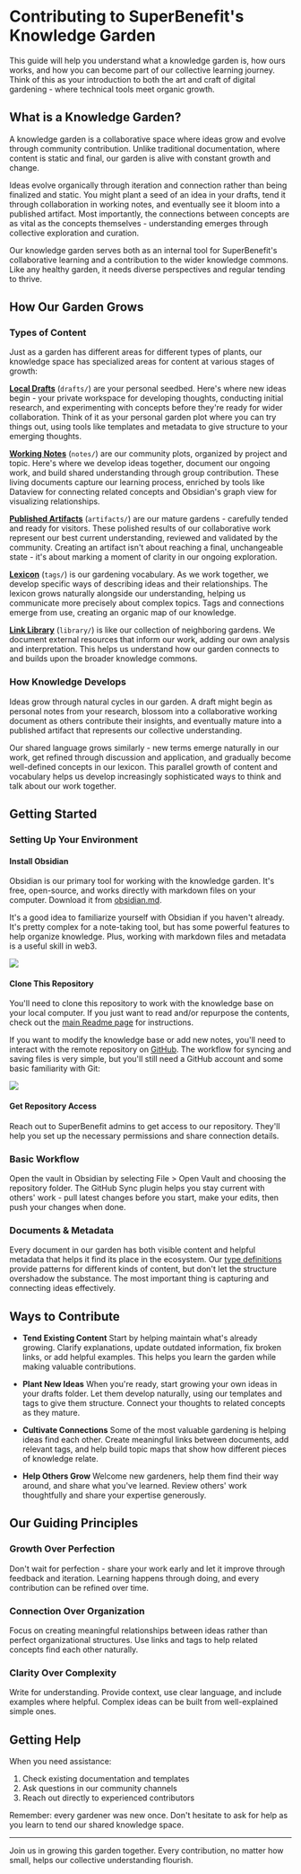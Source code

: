 # Contributing to SuperBenefit's Knowledge Garden

This guide will help you understand what a knowledge garden is, how ours works, and how you can become part of our collective learning journey. Think of this as your introduction to both the art and craft of digital gardening - where technical tools meet organic growth.

## What is a Knowledge Garden?

A knowledge garden is a collaborative space where ideas grow and evolve through community contribution. Unlike traditional documentation, where content is static and final, our garden is alive with constant growth and change.

Ideas evolve organically through iteration and connection rather than being finalized and static. You might plant a seed of an idea in your drafts, tend it through collaboration in working notes, and eventually see it bloom into a published artifact. Most importantly, the connections between concepts are as vital as the concepts themselves - understanding emerges through collective exploration and curation.

Our knowledge garden serves both as an internal tool for SuperBenefit's collaborative learning and a contribution to the wider knowledge commons. Like any healthy garden, it needs diverse perspectives and regular tending to thrive.

## How Our Garden Grows

### Types of Content

Just as a garden has different areas for different types of plants, our knowledge space has specialized areas for content at various stages of growth:

**[Local Drafts](drafts/drafts.md)** (`drafts/`) are your personal seedbed. Here's where new ideas begin - your private workspace for developing thoughts, conducting initial research, and experimenting with concepts before they're ready for wider collaboration. Think of it as your personal garden plot where you can try things out, using tools like templates and metadata to give structure to your emerging thoughts.

**[Working Notes](notes/notes.md)** (`notes/`) are our community plots, organized by project and topic. Here's where we develop ideas together, document our ongoing work, and build shared understanding through group contribution. These living documents capture our learning process, enriched by tools like Dataview for connecting related concepts and Obsidian's graph view for visualizing relationships.

**[Published Artifacts](artifacts/artifacts.md)** (`artifacts/`) are our mature gardens - carefully tended and ready for visitors. These polished results of our collaborative work represent our best current understanding, reviewed and validated by the community. Creating an artifact isn't about reaching a final, unchangeable state - it's about marking a moment of clarity in our ongoing exploration.

**[Lexicon](tags/tags.md)** (`tags/`) is our gardening vocabulary. As we work together, we develop specific ways of describing ideas and their relationships. The lexicon grows naturally alongside our understanding, helping us communicate more precisely about complex topics. Tags and connections emerge from use, creating an organic map of our knowledge.

**[Link Library](links/links.md)** (`library/`) is like our collection of neighboring gardens. We document external resources that inform our work, adding our own analysis and interpretation. This helps us understand how our garden connects to and builds upon the broader knowledge commons.

### How Knowledge Develops

Ideas grow through natural cycles in our garden. A draft might begin as personal notes from your research, blossom into a collaborative working document as others contribute their insights, and eventually mature into a published artifact that represents our collective understanding.

Our shared language grows similarly - new terms emerge naturally in our work, get refined through discussion and application, and gradually become well-defined concepts in our lexicon. This parallel growth of content and vocabulary helps us develop increasingly sophisticated ways to think and talk about our work together.

## Getting Started

### Setting Up Your Environment

#### Install Obsidian

   Obsidian is our primary tool for working with the knowledge garden. It's free, open-source, and works directly with markdown files on your computer. Download it from [obsidian.md](https://obsidian.md/).
   
   It's a good idea to familiarize yourself with Obsidian if you haven't already. It's pretty complex for a note-taking tool, but has some powerful features to help organize knowledge. Plus, working with markdown files and metadata is a useful skill in web3.
   
   ![](https://youtu.be/OUrOfIqvGS4?feature=shared)

#### Clone This Repository

You'll need to clone this repository to work with the knowledge base on your local computer. If you just want to read and/or repurpose the contents, check out the [main Readme page](README.md) for instructions. 

If you want to modify the knowledge base or add new notes, you'll need to interact with the remote repository on [GitHub](https://github.com/superbenefit/knowledge-base/). The workflow for syncing and saving files is very simple, but you'll still need a GitHub account and some basic familiarity with Git:

![](https://youtu.be/mJ-qvsxPHpY?feature=shared&t=55)

#### Get Repository Access

Reach out to SuperBenefit admins to get access to our repository. They'll help you set up the necessary permissions and share connection details.

### Basic Workflow

Open the vault in Obsidian by selecting File > Open Vault and choosing the repository folder. The GitHub Sync plugin helps you stay current with others' work - pull latest changes before you start, make your edits, then push your changes when done.

### Documents & Metadata

Every document in our garden has both visible content and helpful metadata that helps it find its place in the ecosystem. Our [type definitions](tools/types/readme.md) provide patterns for different kinds of content, but don't let the structure overshadow the substance. The most important thing is capturing and connecting ideas effectively.

## Ways to Contribute

- **Tend Existing Content**
  Start by helping maintain what's already growing. Clarify explanations, update outdated information, fix broken links, or add helpful examples. This helps you learn the garden while making valuable contributions.

- **Plant New Ideas**
  When you're ready, start growing your own ideas in your drafts folder. Let them develop naturally, using our templates and tags to give them structure. Connect your thoughts to related concepts as they mature.

- **Cultivate Connections**
  Some of the most valuable gardening is helping ideas find each other. Create meaningful links between documents, add relevant tags, and help build topic maps that show how different pieces of knowledge relate.

- **Help Others Grow**
  Welcome new gardeners, help them find their way around, and share what you've learned. Review others' work thoughtfully and share your expertise generously.

## Our Guiding Principles

### Growth Over Perfection
Don't wait for perfection - share your work early and let it improve through feedback and iteration. Learning happens through doing, and every contribution can be refined over time.

### Connection Over Organization
Focus on creating meaningful relationships between ideas rather than perfect organizational structures. Use links and tags to help related concepts find each other naturally.

### Clarity Over Complexity
Write for understanding. Provide context, use clear language, and include examples where helpful. Complex ideas can be built from well-explained simple ones.

## Getting Help

When you need assistance:
1. Check existing documentation and templates
2. Ask questions in our community channels
3. Reach out directly to experienced contributors

Remember: every gardener was new once. Don't hesitate to ask for help as you learn to tend our shared knowledge space.

---

Join us in growing this garden together. Every contribution, no matter how small, helps our collective understanding flourish.

